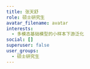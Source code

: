 ```yaml
---
title: 张天舒
role: 硕士研究生
avatar_filename: avatar
interests:
  - 多模态基础模型的小样本下游泛化
social: []
superuser: false
user_groups:
  - 硕士研究生
---
```

